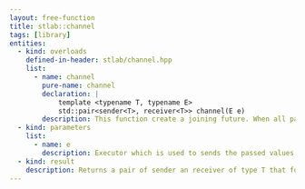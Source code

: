 ```yaml
---
layout: free-function
title: stlab::channel
tags: [library]
entities:
  - kind: overloads
    defined-in-header: stlab/channel.hpp
    list:
      - name: channel
        pure-name: channel
        declaration: |
            template <typename T, typename E>
            std::pair<sender<T>, receiver<T>> channel(E e)
        description: This function create a joining future. When all passed args futures are fullfilled, then the continuation tasks defined with f is scheduled on the executor e.
  - kind: parameters
    list:
      - name: e
        description: Executor which is used to sends the passed values from the sender down to the receiver.
  - kind: result
    description: Returns a pair of sender an receiver of type T that form a channel
---
```

